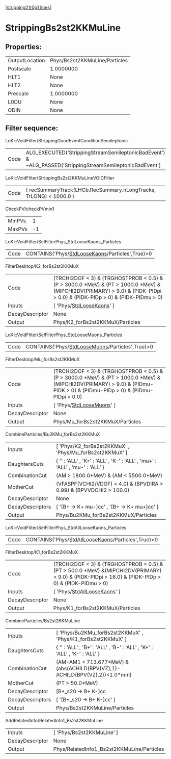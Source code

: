 [[stripping21r0p1 lines]](./stripping21r0p1-index)

# StrippingBs2st2KKMuLine

## Properties:

|                |                               |
|----------------|-------------------------------|
| OutputLocation | Phys/Bs2st2KKMuLine/Particles |
| Postscale      | 1.0000000                     |
| HLT1           | None                          |
| HLT2           | None                          |
| Prescale       | 1.0000000                     |
| L0DU           | None                          |
| ODIN           | None                          |

## Filter sequence:

LoKi::VoidFilter/StrippingGoodEventConditionSemileptonic

|      |                                                                                                          |
|------|----------------------------------------------------------------------------------------------------------|
| Code | ALG_EXECUTED('StrippingStreamSemileptonicBadEvent') & ~ALG_PASSED('StrippingStreamSemileptonicBadEvent') |

LoKi::VoidFilter/StrippingBs2st2KKMuLineVOIDFilter

|      |                                                                    |
|------|--------------------------------------------------------------------|
| Code | ( recSummaryTrack(LHCb.RecSummary.nLongTracks, TrLONG) \< 1000.0 ) |

CheckPV/checkPVmin1

|        |     |
|--------|-----|
| MinPVs | 1   |
| MaxPVs | -1  |

LoKi::VoidFilter/SelFilterPhys_StdLooseKaons_Particles

|      |                                                                                                     |
|------|-----------------------------------------------------------------------------------------------------|
| Code | CONTAINS('Phys/[StdLooseKaons](./stripping21r0p1-commonparticles-stdloosekaons)/Particles',True)\>0 |

FilterDesktop/K2_forBs2st2KKMuX

|                 |                                                                                                                                                                                 |
|-----------------|---------------------------------------------------------------------------------------------------------------------------------------------------------------------------------|
| Code            | (TRCHI2DOF \< 3) & (TRGHOSTPROB \< 0.5) & (P \> 3000.0 \*MeV) & (PT \> 1000.0 \*MeV) & (MIPCHI2DV(PRIMARY) \> 9.0) & (PIDK-PIDpi \> 0.0) & (PIDK-PIDp \> 0) & (PIDK-PIDmu \> 0) |
| Inputs          | [ 'Phys/[StdLooseKaons](./stripping21r0p1-commonparticles-stdloosekaons)' ]                                                                                                   |
| DecayDescriptor | None                                                                                                                                                                            |
| Output          | Phys/K2_forBs2st2KKMuX/Particles                                                                                                                                                |

LoKi::VoidFilter/SelFilterPhys_StdLooseMuons_Particles

|      |                                                                                                     |
|------|-----------------------------------------------------------------------------------------------------|
| Code | CONTAINS('Phys/[StdLooseMuons](./stripping21r0p1-commonparticles-stdloosemuons)/Particles',True)\>0 |

FilterDesktop/Mu_forBs2st2KKMuX

|                 |                                                                                                                                                                                   |
|-----------------|-----------------------------------------------------------------------------------------------------------------------------------------------------------------------------------|
| Code            | (TRCHI2DOF \< 3) & (TRGHOSTPROB \< 0.5) & (P \> 3000.0 \*MeV) & (PT \> 1000.0 \*MeV) & (MIPCHI2DV(PRIMARY) \> 9.0) & (PIDmu-PIDK \> 0) & (PIDmu-PIDp \> 0) & (PIDmu-PIDpi \> 0.0) |
| Inputs          | [ 'Phys/[StdLooseMuons](./stripping21r0p1-commonparticles-stdloosemuons)' ]                                                                                                     |
| DecayDescriptor | None                                                                                                                                                                              |
| Output          | Phys/Mu_forBs2st2KKMuX/Particles                                                                                                                                                  |

CombineParticles/Bu2KMu_forBs2st2KKMuX

|                  |                                                                              |
|------------------|------------------------------------------------------------------------------|
| Inputs           | [ 'Phys/K2_forBs2st2KKMuX' , 'Phys/Mu_forBs2st2KKMuX' ]                    |
| DaughtersCuts    | { '' : 'ALL' , 'K+' : 'ALL' , 'K-' : 'ALL' , 'mu+' : 'ALL' , 'mu-' : 'ALL' } |
| CombinationCut   | (AM \> 1800.0\*MeV) & (AM \< 5500.0\*MeV)                                    |
| MotherCut        | (VFASPF(VCHI2/VDOF) \< 4.0) & (BPVDIRA \> 0.99) & (BPVVDCHI2 \> 100.0)       |
| DecayDescriptor  | None                                                                         |
| DecayDescriptors | [ '[B+ -\> K+ mu-]cc' , '[B+ -\> K+ mu+]cc' ]                          |
| Output           | Phys/Bu2KMu_forBs2st2KKMuX/Particles                                         |

LoKi::VoidFilter/SelFilterPhys_StdAllLooseKaons_Particles

|      |                                                                                                           |
|------|-----------------------------------------------------------------------------------------------------------|
| Code | CONTAINS('Phys/[StdAllLooseKaons](./stripping21r0p1-commonparticles-stdallloosekaons)/Particles',True)\>0 |

FilterDesktop/K1_forBs2st2KKMuX

|                 |                                                                                                                                                          |
|-----------------|----------------------------------------------------------------------------------------------------------------------------------------------------------|
| Code            | (TRCHI2DOF \< 3) & (TRGHOSTPROB \< 0.5) & (PT \> 500.0 \*MeV) &(MIPCHI2DV(PRIMARY) \< 9.0) & (PIDK-PIDpi \> 16.0) & (PIDK-PIDp \> 0) & (PIDK-PIDmu \> 0) |
| Inputs          | [ 'Phys/[StdAllLooseKaons](./stripping21r0p1-commonparticles-stdallloosekaons)' ]                                                                      |
| DecayDescriptor | None                                                                                                                                                     |
| Output          | Phys/K1_forBs2st2KKMuX/Particles                                                                                                                         |

CombineParticles/Bs2st2KKMuLine

|                  |                                                                                |
|------------------|--------------------------------------------------------------------------------|
| Inputs           | [ 'Phys/Bu2KMu_forBs2st2KKMuX' , 'Phys/K1_forBs2st2KKMuX' ]                  |
| DaughtersCuts    | { '' : 'ALL' , 'B+' : 'ALL' , 'B-' : 'ALL' , 'K+' : 'ALL' , 'K-' : 'ALL' }     |
| CombinationCut   | (AM-AM1 \< 713.677\*MeV) & (abs(ACHILD(BPV(VZ),1)-ACHILD(BPV(VZ),2))\<1.0\*mm) |
| MotherCut        | (PT \> 50.0\*MeV)                                                              |
| DecayDescriptor  | [B\*\_s20 -\> B+ K-]cc                                                       |
| DecayDescriptors | [ '[B\*\_s20 -\> B+ K-]cc' ]                                               |
| Output           | Phys/Bs2st2KKMuLine/Particles                                                  |

AddRelatedInfo/RelatedInfo1_Bs2st2KKMuLine

|                 |                                            |
|-----------------|--------------------------------------------|
| Inputs          | [ 'Phys/Bs2st2KKMuLine' ]                |
| DecayDescriptor | None                                       |
| Output          | Phys/RelatedInfo1_Bs2st2KKMuLine/Particles |
